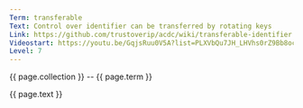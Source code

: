 ```yaml
---
Term: transferable
Text: Control over identifier can be transferred by rotating keys
Link: https://github.com/trustoverip/acdc/wiki/transferable-identifier
Videostart: https://youtu.be/GqjsRuu0V5A?list=PLXVbQu7JH_LHVhs0rZ9Bb8ocyKlPljkaG&t=08m34s
Level: 7
---
```


{{ page.collection }} -- {{ page.term }}

   {{ page.text }}

